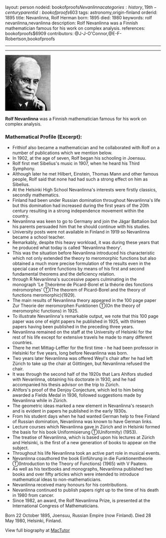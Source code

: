 layout: person
nodeid: bookofproofs$Nevanlinna
categories: history,19th-century
parentid: bookofproofs$603
tags: astronomy,origin-finland
orderid: 1895
title: Nevanlinna, Rolf Herman
born: 1895
died: 1980
keywords: rolf nevanlinna,nevanlinna
description: Rolf Nevanlinna was a Finnish mathematician famous for his work on complex analysis.
references: bookofproofs$6909
contributors: @J-J-O'Connor,@E-F-Robertson,bookofproofs

---



---

![Nevanlinna.jpg](https://github.com/bookofproofs/bookofproofs.github.io/blob/main/_sources/_assets/images/portraits/Nevanlinna.jpg?raw=true)

**Rolf Nevanlinna** was a Finnish mathematician famous for his work on complex analysis.

### Mathematical Profile (Excerpt):
* Frithiof also became a mathematician and he collaborated with Rolf on a number of publications which we mention below.
* In 1902, at the age of seven, Rolf began his schooling in Joensuu.
* Rolf first met Sibelius's music in 1907, when he heard his Third Symphony.
* Although later he met Hilbert, Einstein, Thomas Mann and other famous people, Rolf said that none had had such a strong effect on him as Sibelius.
* At the Helsinki High School Nevanlinna's interests were firstly classics, secondly mathematics.
* Finland had been under Russian domination throughout Nevanlinna's life but this domination had increased during the first years of the 20th  century resulting in a strong independence movement within the country.
* Nevanlinna was keen to go to Germany and join the Jägar Battalion but his parents persuaded him that he should continue with his studies.
* University posts were not available in Finland in 1919 so Nevanlinna became a school teacher.
* Remarkably, despite this heavy workload, it was during these years that he produced what today is called 'Nevanlinna theory'.
* This was the situation before Nevanlinna introduced his characteristic which not only extended the theory to meromorphic functions but also obtained a much more precise formulation of the results even in the special case of entire functions by means of his first and second fundamental theorems and the deficiency relation.
* through R Nevanlinna's successive papers culminating in the monograph 'Le Théorème de Picard-Borel et la théorie des fonctions méromorphes'  Ⓣ(The theorem of Picard-Borel and the theory of functions meromorphic)(1929).
* The main results of Nevanlinna theory appeared in the 100 page paper Zur Theorie der meromorphen Funktionen Ⓣ(On the theory of meromorphic functions) in 1925.
* To illustrate Nevanlinna's remarkable output, we note that this 100 page paper was one of eight papers he published in 1925, with thirteen papers having been published in the preceding three years.
* Nevanlinna remained on the staff at the University of Helsinki for the rest of his life except for extensive travels he made to many different countries.
* There he met Mittag-Leffler for the first time - he had been professor in Helsinki for five years, long before Nevanlinna was born.
* Two years later Nevanlinna was offered Weyl's chair after he had left Zürich to take up the chair at Göttingen, but Nevanlinna refused the chair.
* It was through the second half of the 1920s that Lars Ahlfors studied with Nevanlinna, obtaining his doctorate in 1930, and he had accompanied his thesis advisor on the trip to Zürich.
* Ahlfors's proof of the Denjoy Conjecture, which led to him being awarded a Fields Medal in 1936, followed suggestions made by Nevanlinna while in Zürich.
* The geometric ideas marked a new element in Nevanlinna's research and is evident in papers he published in the early 1930s.
* From his student days when he had wanted German help to free Finland of Russian domination, Nevanlinna was known to have German links.
* Lecture courses which Nevanlinna gave in Zürich and in Helsinki formed the basis for his book Uniformisierung Ⓣ(Uniformity) (1953).
* The treatise of Nevanlinna, which is based upon his lectures at Zürich and Helsinki, is the first of a new generation of books to appear on the subject.
* Throughout his life Nevanlinna took an active part role in musical events.
* Nevanlinna coauthored the book Einführung in die Funktionentheorie Ⓣ(Introduction to the Theory of Functions) (1965) with V Paatero.
* As well as his textbooks and monographs, Nevanlinna published two books and over fifty articles which were intended to introduce mathematical ideas to non-mathematicians.
* Nevanlinna received many honours for his contributions.
* Nevanlinna continued to publish papers right up to the time of his death in 1980 from cancer.
* Since 1982, an award, the Rolf Nevanlinna Prize, is presented at the International Congress of Mathematicians.

Born 22 October 1895, Joensuu, Russian Empire (now Finland). Died 28 May 1980, Helsinki, Finland.

View full biography at [MacTutor](https://mathshistory.st-andrews.ac.uk/Biographies/Nevanlinna/)
